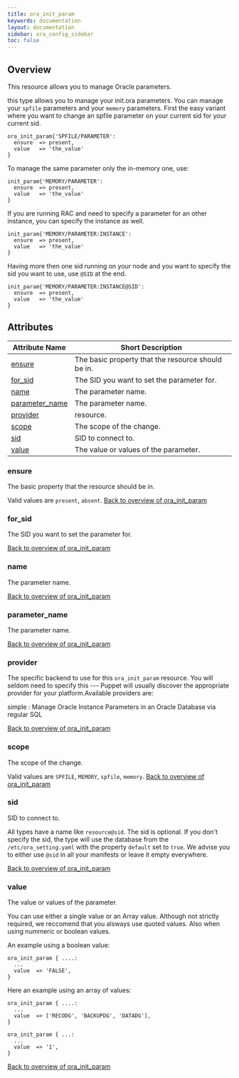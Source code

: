 ```yaml
---
title: ora_init_param
keywords: documentation
layout: documentation
sidebar: ora_config_sidebar
toc: false
---
```

## Overview

This resource allows you to manage Oracle parameters.

this type allows you to manage your init.ora parameters. You can manage your `spfile` parameters and your `memory`
parameters. First the easy variant where you want to change an spfile parameter on your current sid for your current sid.

    ora_init_param{'SPFILE/PARAMETER':
      ensure  => present,
      value   => 'the_value'
    }

To manage the same parameter only the in-memory one, use:

    init_param{'MEMORY/PARAMETER':
      ensure  => present,
      value   => 'the_value'
    }

If you are running RAC and need to specify a parameter for an other instance, you can specify the instance as well.

    init_param{'MEMORY/PARAMETER:INSTANCE':
      ensure  => present,
      value   => 'the_value'
    }

Having more then one sid running on your node and you want to specify the sid you want to use, use `@SID` at the end.

    init_param{'MEMORY/PARAMETER:INSTANCE@SID':
      ensure  => present,
      value   => 'the_value'
    }

## Attributes



Attribute Name                                   | Short Description                                  |
------------------------------------------------ | -------------------------------------------------- |
[ensure](#ora_init_param_ensure)                 | The basic property that the resource should be in. |
[for_sid](#ora_init_param_for_sid)               | The SID you want to set the parameter for.         |
[name](#ora_init_param_name)                     | The parameter name.                                |
[parameter_name](#ora_init_param_parameter_name) | The parameter name.                                |
[provider](#ora_init_param_provider)             | resource.                                          |
[scope](#ora_init_param_scope)                   | The scope of the change.                           |
[sid](#ora_init_param_sid)                       | SID to connect to.                                 |
[value](#ora_init_param_value)                   | The value or values of the parameter.              |




### ensure<a name='ora_init_param_ensure'>

The basic property that the resource should be in.

Valid values are `present`, `absent`. 
[Back to overview of ora_init_param](#attributes)


### for_sid<a name='ora_init_param_for_sid'>

The SID you want to set the parameter for.


[Back to overview of ora_init_param](#attributes)


### name<a name='ora_init_param_name'>

The parameter name.


[Back to overview of ora_init_param](#attributes)


### parameter_name<a name='ora_init_param_parameter_name'>

The parameter name.


[Back to overview of ora_init_param](#attributes)


### provider<a name='ora_init_param_provider'>

The specific backend to use for this `ora_init_param`
resource. You will seldom need to specify this --- Puppet will usually
discover the appropriate provider for your platform.Available providers are:

simple
: Manage Oracle Instance Parameters in an Oracle Database via regular SQL


[Back to overview of ora_init_param](#attributes)


### scope<a name='ora_init_param_scope'>

The scope of the change.

Valid values are `SPFILE`, `MEMORY`, `spfile`, `memory`. 
[Back to overview of ora_init_param](#attributes)


### sid<a name='ora_init_param_sid'>

SID to connect to.

All types have a name like `resource@sid`. The sid is optional. If you don't specify the sid, the type
will use the database from the `/etc/ora_setting.yaml` with the property `default` set to `true`.
We advise you to either use `@sid` in all your manifests or leave it empty everywhere.


[Back to overview of ora_init_param](#attributes)


### value<a name='ora_init_param_value'>

The value or values of the parameter.

You can use either a single value or an Array value. Although not strictly required, we
reccomend that you alsways use quoted values. Also when using nummeric or boolean values.


An example  using a boolean value:

    ora_init_param { ....:
      ...
      value  => 'FALSE',
    }

Here an example using an array of values:

    ora_init_param { ....:
      ...
      value  => ['RECODG', 'BACKUPDG', 'DATADG'],
    }

    ora_init_param { ...:
      ...
      value  => '1',
    }


[Back to overview of ora_init_param](#attributes)

